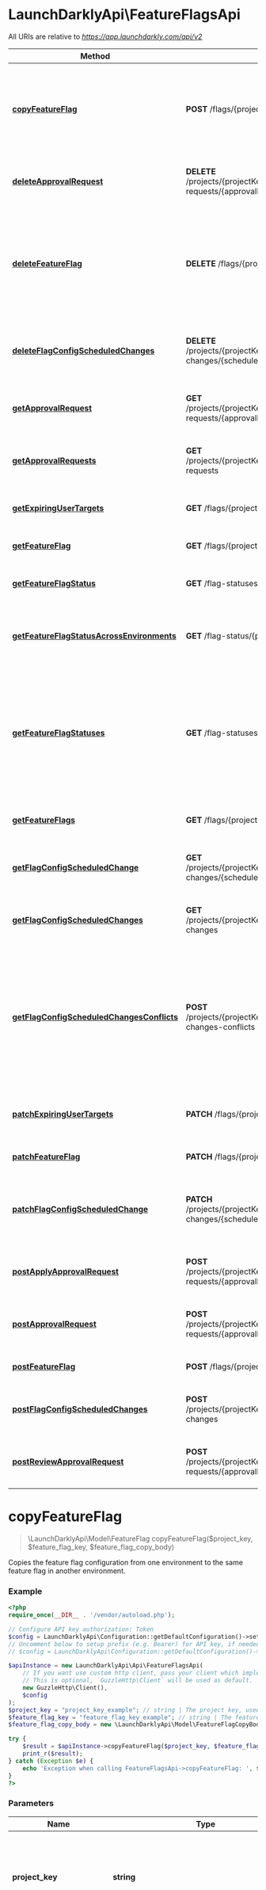 # LaunchDarklyApi\FeatureFlagsApi

All URIs are relative to *https://app.launchdarkly.com/api/v2*

Method | HTTP request | Description
------------- | ------------- | -------------
[**copyFeatureFlag**](FeatureFlagsApi.md#copyFeatureFlag) | **POST** /flags/{projectKey}/{featureFlagKey}/copy | Copies the feature flag configuration from one environment to the same feature flag in another environment.
[**deleteApprovalRequest**](FeatureFlagsApi.md#deleteApprovalRequest) | **DELETE** /projects/{projectKey}/flags/{featureFlagKey}/environments/{environmentKey}/approval-requests/{approvalRequestId} | Delete an approval request for a feature flag config
[**deleteFeatureFlag**](FeatureFlagsApi.md#deleteFeatureFlag) | **DELETE** /flags/{projectKey}/{featureFlagKey} | Delete a feature flag in all environments. Be careful-- only delete feature flags that are no longer being used by your application.
[**deleteFlagConfigScheduledChanges**](FeatureFlagsApi.md#deleteFlagConfigScheduledChanges) | **DELETE** /projects/{projectKey}/flags/{featureFlagKey}/environments/{environmentKey}/scheduled-changes/{scheduledChangeId} | Delete a scheduled change on a feature flag in an environment.
[**getApprovalRequest**](FeatureFlagsApi.md#getApprovalRequest) | **GET** /projects/{projectKey}/flags/{featureFlagKey}/environments/{environmentKey}/approval-requests/{approvalRequestId} | Get a single approval request for a feature flag config
[**getApprovalRequests**](FeatureFlagsApi.md#getApprovalRequests) | **GET** /projects/{projectKey}/flags/{featureFlagKey}/environments/{environmentKey}/approval-requests | Get all approval requests for a feature flag config
[**getExpiringUserTargets**](FeatureFlagsApi.md#getExpiringUserTargets) | **GET** /flags/{projectKey}/{featureFlagKey}/expiring-user-targets/{environmentKey} | Get expiring user targets for feature flag
[**getFeatureFlag**](FeatureFlagsApi.md#getFeatureFlag) | **GET** /flags/{projectKey}/{featureFlagKey} | Get a single feature flag by key.
[**getFeatureFlagStatus**](FeatureFlagsApi.md#getFeatureFlagStatus) | **GET** /flag-statuses/{projectKey}/{environmentKey}/{featureFlagKey} | Get the status for a particular feature flag.
[**getFeatureFlagStatusAcrossEnvironments**](FeatureFlagsApi.md#getFeatureFlagStatusAcrossEnvironments) | **GET** /flag-status/{projectKey}/{featureFlagKey} | Get the status for a particular feature flag across environments
[**getFeatureFlagStatuses**](FeatureFlagsApi.md#getFeatureFlagStatuses) | **GET** /flag-statuses/{projectKey}/{environmentKey} | Get a list of statuses for all feature flags. The status includes the last time the feature flag was requested, as well as the state of the flag.
[**getFeatureFlags**](FeatureFlagsApi.md#getFeatureFlags) | **GET** /flags/{projectKey} | Get a list of all features in the given project.
[**getFlagConfigScheduledChange**](FeatureFlagsApi.md#getFlagConfigScheduledChange) | **GET** /projects/{projectKey}/flags/{featureFlagKey}/environments/{environmentKey}/scheduled-changes/{scheduledChangeId} | Get a scheduled change on a feature flag by id.
[**getFlagConfigScheduledChanges**](FeatureFlagsApi.md#getFlagConfigScheduledChanges) | **GET** /projects/{projectKey}/flags/{featureFlagKey}/environments/{environmentKey}/scheduled-changes | Get all scheduled workflows for a feature flag by key.
[**getFlagConfigScheduledChangesConflicts**](FeatureFlagsApi.md#getFlagConfigScheduledChangesConflicts) | **POST** /projects/{projectKey}/flags/{featureFlagKey}/environments/{environmentKey}/scheduled-changes-conflicts | Lists conflicts between the given instructions and any existing scheduled changes for the feature flag. The actual HTTP verb should be REPORT, not POST.
[**patchExpiringUserTargets**](FeatureFlagsApi.md#patchExpiringUserTargets) | **PATCH** /flags/{projectKey}/{featureFlagKey}/expiring-user-targets/{environmentKey} | Update, add, or delete expiring user targets on feature flag
[**patchFeatureFlag**](FeatureFlagsApi.md#patchFeatureFlag) | **PATCH** /flags/{projectKey}/{featureFlagKey} | Perform a partial update to a feature.
[**patchFlagConfigScheduledChange**](FeatureFlagsApi.md#patchFlagConfigScheduledChange) | **PATCH** /projects/{projectKey}/flags/{featureFlagKey}/environments/{environmentKey}/scheduled-changes/{scheduledChangeId} | Updates an existing scheduled-change on a feature flag in an environment.
[**postApplyApprovalRequest**](FeatureFlagsApi.md#postApplyApprovalRequest) | **POST** /projects/{projectKey}/flags/{featureFlagKey}/environments/{environmentKey}/approval-requests/{approvalRequestId}/apply | Apply approval request for a feature flag config
[**postApprovalRequest**](FeatureFlagsApi.md#postApprovalRequest) | **POST** /projects/{projectKey}/flags/{featureFlagKey}/environments/{environmentKey}/approval-requests/{approvalRequestId} | Create an approval request for a feature flag config
[**postFeatureFlag**](FeatureFlagsApi.md#postFeatureFlag) | **POST** /flags/{projectKey} | Creates a new feature flag.
[**postFlagConfigScheduledChanges**](FeatureFlagsApi.md#postFlagConfigScheduledChanges) | **POST** /projects/{projectKey}/flags/{featureFlagKey}/environments/{environmentKey}/scheduled-changes | Creates a new scheduled change for a feature flag.
[**postReviewApprovalRequest**](FeatureFlagsApi.md#postReviewApprovalRequest) | **POST** /projects/{projectKey}/flags/{featureFlagKey}/environments/{environmentKey}/approval-requests/{approvalRequestId}/review | Review approval request for a feature flag config


# **copyFeatureFlag**
> \LaunchDarklyApi\Model\FeatureFlag copyFeatureFlag($project_key, $feature_flag_key, $feature_flag_copy_body)

Copies the feature flag configuration from one environment to the same feature flag in another environment.

### Example
```php
<?php
require_once(__DIR__ . '/vendor/autoload.php');

// Configure API key authorization: Token
$config = LaunchDarklyApi\Configuration::getDefaultConfiguration()->setApiKey('Authorization', 'YOUR_API_KEY');
// Uncomment below to setup prefix (e.g. Bearer) for API key, if needed
// $config = LaunchDarklyApi\Configuration::getDefaultConfiguration()->setApiKeyPrefix('Authorization', 'Bearer');

$apiInstance = new LaunchDarklyApi\Api\FeatureFlagsApi(
    // If you want use custom http client, pass your client which implements `GuzzleHttp\ClientInterface`.
    // This is optional, `GuzzleHttp\Client` will be used as default.
    new GuzzleHttp\Client(),
    $config
);
$project_key = "project_key_example"; // string | The project key, used to tie the flags together under one project so they can be managed together.
$feature_flag_key = "feature_flag_key_example"; // string | The feature flag's key. The key identifies the flag in your code.
$feature_flag_copy_body = new \LaunchDarklyApi\Model\FeatureFlagCopyBody(); // \LaunchDarklyApi\Model\FeatureFlagCopyBody | Copy feature flag configurations between environments.

try {
    $result = $apiInstance->copyFeatureFlag($project_key, $feature_flag_key, $feature_flag_copy_body);
    print_r($result);
} catch (Exception $e) {
    echo 'Exception when calling FeatureFlagsApi->copyFeatureFlag: ', $e->getMessage(), PHP_EOL;
}
?>
```

### Parameters

Name | Type | Description  | Notes
------------- | ------------- | ------------- | -------------
 **project_key** | **string**| The project key, used to tie the flags together under one project so they can be managed together. |
 **feature_flag_key** | **string**| The feature flag&#39;s key. The key identifies the flag in your code. |
 **feature_flag_copy_body** | [**\LaunchDarklyApi\Model\FeatureFlagCopyBody**](../Model/FeatureFlagCopyBody.md)| Copy feature flag configurations between environments. |

### Return type

[**\LaunchDarklyApi\Model\FeatureFlag**](../Model/FeatureFlag.md)

### Authorization

[Token](../../README.md#Token)

### HTTP request headers

 - **Content-Type**: application/json
 - **Accept**: application/json

[[Back to top]](#) [[Back to API list]](../../README.md#documentation-for-api-endpoints) [[Back to Model list]](../../README.md#documentation-for-models) [[Back to README]](../../README.md)

# **deleteApprovalRequest**
> deleteApprovalRequest($project_key, $environment_key, $feature_flag_key, $approval_request_id, $approval_request_config_body)

Delete an approval request for a feature flag config

### Example
```php
<?php
require_once(__DIR__ . '/vendor/autoload.php');

// Configure API key authorization: Token
$config = LaunchDarklyApi\Configuration::getDefaultConfiguration()->setApiKey('Authorization', 'YOUR_API_KEY');
// Uncomment below to setup prefix (e.g. Bearer) for API key, if needed
// $config = LaunchDarklyApi\Configuration::getDefaultConfiguration()->setApiKeyPrefix('Authorization', 'Bearer');

$apiInstance = new LaunchDarklyApi\Api\FeatureFlagsApi(
    // If you want use custom http client, pass your client which implements `GuzzleHttp\ClientInterface`.
    // This is optional, `GuzzleHttp\Client` will be used as default.
    new GuzzleHttp\Client(),
    $config
);
$project_key = "project_key_example"; // string | The project key, used to tie the flags together under one project so they can be managed together.
$environment_key = "environment_key_example"; // string | The environment key, used to tie together flag configuration and users under one environment so they can be managed together.
$feature_flag_key = "feature_flag_key_example"; // string | The feature flag's key. The key identifies the flag in your code.
$approval_request_id = "approval_request_id_example"; // string | The approval request ID
$approval_request_config_body = new \LaunchDarklyApi\Model\ApprovalRequestConfigBody(); // \LaunchDarklyApi\Model\ApprovalRequestConfigBody | Create a new approval request

try {
    $apiInstance->deleteApprovalRequest($project_key, $environment_key, $feature_flag_key, $approval_request_id, $approval_request_config_body);
} catch (Exception $e) {
    echo 'Exception when calling FeatureFlagsApi->deleteApprovalRequest: ', $e->getMessage(), PHP_EOL;
}
?>
```

### Parameters

Name | Type | Description  | Notes
------------- | ------------- | ------------- | -------------
 **project_key** | **string**| The project key, used to tie the flags together under one project so they can be managed together. |
 **environment_key** | **string**| The environment key, used to tie together flag configuration and users under one environment so they can be managed together. |
 **feature_flag_key** | **string**| The feature flag&#39;s key. The key identifies the flag in your code. |
 **approval_request_id** | **string**| The approval request ID |
 **approval_request_config_body** | [**\LaunchDarklyApi\Model\ApprovalRequestConfigBody**](../Model/ApprovalRequestConfigBody.md)| Create a new approval request | [optional]

### Return type

void (empty response body)

### Authorization

[Token](../../README.md#Token)

### HTTP request headers

 - **Content-Type**: application/json
 - **Accept**: application/json

[[Back to top]](#) [[Back to API list]](../../README.md#documentation-for-api-endpoints) [[Back to Model list]](../../README.md#documentation-for-models) [[Back to README]](../../README.md)

# **deleteFeatureFlag**
> deleteFeatureFlag($project_key, $feature_flag_key)

Delete a feature flag in all environments. Be careful-- only delete feature flags that are no longer being used by your application.

### Example
```php
<?php
require_once(__DIR__ . '/vendor/autoload.php');

// Configure API key authorization: Token
$config = LaunchDarklyApi\Configuration::getDefaultConfiguration()->setApiKey('Authorization', 'YOUR_API_KEY');
// Uncomment below to setup prefix (e.g. Bearer) for API key, if needed
// $config = LaunchDarklyApi\Configuration::getDefaultConfiguration()->setApiKeyPrefix('Authorization', 'Bearer');

$apiInstance = new LaunchDarklyApi\Api\FeatureFlagsApi(
    // If you want use custom http client, pass your client which implements `GuzzleHttp\ClientInterface`.
    // This is optional, `GuzzleHttp\Client` will be used as default.
    new GuzzleHttp\Client(),
    $config
);
$project_key = "project_key_example"; // string | The project key, used to tie the flags together under one project so they can be managed together.
$feature_flag_key = "feature_flag_key_example"; // string | The feature flag's key. The key identifies the flag in your code.

try {
    $apiInstance->deleteFeatureFlag($project_key, $feature_flag_key);
} catch (Exception $e) {
    echo 'Exception when calling FeatureFlagsApi->deleteFeatureFlag: ', $e->getMessage(), PHP_EOL;
}
?>
```

### Parameters

Name | Type | Description  | Notes
------------- | ------------- | ------------- | -------------
 **project_key** | **string**| The project key, used to tie the flags together under one project so they can be managed together. |
 **feature_flag_key** | **string**| The feature flag&#39;s key. The key identifies the flag in your code. |

### Return type

void (empty response body)

### Authorization

[Token](../../README.md#Token)

### HTTP request headers

 - **Content-Type**: application/json
 - **Accept**: application/json

[[Back to top]](#) [[Back to API list]](../../README.md#documentation-for-api-endpoints) [[Back to Model list]](../../README.md#documentation-for-models) [[Back to README]](../../README.md)

# **deleteFlagConfigScheduledChanges**
> deleteFlagConfigScheduledChanges($project_key, $feature_flag_key, $environment_key, $scheduled_change_id)

Delete a scheduled change on a feature flag in an environment.

### Example
```php
<?php
require_once(__DIR__ . '/vendor/autoload.php');

// Configure API key authorization: Token
$config = LaunchDarklyApi\Configuration::getDefaultConfiguration()->setApiKey('Authorization', 'YOUR_API_KEY');
// Uncomment below to setup prefix (e.g. Bearer) for API key, if needed
// $config = LaunchDarklyApi\Configuration::getDefaultConfiguration()->setApiKeyPrefix('Authorization', 'Bearer');

$apiInstance = new LaunchDarklyApi\Api\FeatureFlagsApi(
    // If you want use custom http client, pass your client which implements `GuzzleHttp\ClientInterface`.
    // This is optional, `GuzzleHttp\Client` will be used as default.
    new GuzzleHttp\Client(),
    $config
);
$project_key = "project_key_example"; // string | The project key, used to tie the flags together under one project so they can be managed together.
$feature_flag_key = "feature_flag_key_example"; // string | The feature flag's key. The key identifies the flag in your code.
$environment_key = "environment_key_example"; // string | The environment key, used to tie together flag configuration and users under one environment so they can be managed together.
$scheduled_change_id = "scheduled_change_id_example"; // string | The id of the scheduled change

try {
    $apiInstance->deleteFlagConfigScheduledChanges($project_key, $feature_flag_key, $environment_key, $scheduled_change_id);
} catch (Exception $e) {
    echo 'Exception when calling FeatureFlagsApi->deleteFlagConfigScheduledChanges: ', $e->getMessage(), PHP_EOL;
}
?>
```

### Parameters

Name | Type | Description  | Notes
------------- | ------------- | ------------- | -------------
 **project_key** | **string**| The project key, used to tie the flags together under one project so they can be managed together. |
 **feature_flag_key** | **string**| The feature flag&#39;s key. The key identifies the flag in your code. |
 **environment_key** | **string**| The environment key, used to tie together flag configuration and users under one environment so they can be managed together. |
 **scheduled_change_id** | **string**| The id of the scheduled change |

### Return type

void (empty response body)

### Authorization

[Token](../../README.md#Token)

### HTTP request headers

 - **Content-Type**: application/json
 - **Accept**: application/json

[[Back to top]](#) [[Back to API list]](../../README.md#documentation-for-api-endpoints) [[Back to Model list]](../../README.md#documentation-for-models) [[Back to README]](../../README.md)

# **getApprovalRequest**
> \LaunchDarklyApi\Model\ApprovalRequests getApprovalRequest($project_key, $feature_flag_key, $environment_key, $approval_request_id)

Get a single approval request for a feature flag config

### Example
```php
<?php
require_once(__DIR__ . '/vendor/autoload.php');

// Configure API key authorization: Token
$config = LaunchDarklyApi\Configuration::getDefaultConfiguration()->setApiKey('Authorization', 'YOUR_API_KEY');
// Uncomment below to setup prefix (e.g. Bearer) for API key, if needed
// $config = LaunchDarklyApi\Configuration::getDefaultConfiguration()->setApiKeyPrefix('Authorization', 'Bearer');

$apiInstance = new LaunchDarklyApi\Api\FeatureFlagsApi(
    // If you want use custom http client, pass your client which implements `GuzzleHttp\ClientInterface`.
    // This is optional, `GuzzleHttp\Client` will be used as default.
    new GuzzleHttp\Client(),
    $config
);
$project_key = "project_key_example"; // string | The project key, used to tie the flags together under one project so they can be managed together.
$feature_flag_key = "feature_flag_key_example"; // string | The feature flag's key. The key identifies the flag in your code.
$environment_key = "environment_key_example"; // string | The environment key, used to tie together flag configuration and users under one environment so they can be managed together.
$approval_request_id = "approval_request_id_example"; // string | The approval request ID

try {
    $result = $apiInstance->getApprovalRequest($project_key, $feature_flag_key, $environment_key, $approval_request_id);
    print_r($result);
} catch (Exception $e) {
    echo 'Exception when calling FeatureFlagsApi->getApprovalRequest: ', $e->getMessage(), PHP_EOL;
}
?>
```

### Parameters

Name | Type | Description  | Notes
------------- | ------------- | ------------- | -------------
 **project_key** | **string**| The project key, used to tie the flags together under one project so they can be managed together. |
 **feature_flag_key** | **string**| The feature flag&#39;s key. The key identifies the flag in your code. |
 **environment_key** | **string**| The environment key, used to tie together flag configuration and users under one environment so they can be managed together. |
 **approval_request_id** | **string**| The approval request ID |

### Return type

[**\LaunchDarklyApi\Model\ApprovalRequests**](../Model/ApprovalRequests.md)

### Authorization

[Token](../../README.md#Token)

### HTTP request headers

 - **Content-Type**: application/json
 - **Accept**: application/json

[[Back to top]](#) [[Back to API list]](../../README.md#documentation-for-api-endpoints) [[Back to Model list]](../../README.md#documentation-for-models) [[Back to README]](../../README.md)

# **getApprovalRequests**
> \LaunchDarklyApi\Model\ApprovalRequests getApprovalRequests($project_key, $feature_flag_key, $environment_key)

Get all approval requests for a feature flag config

### Example
```php
<?php
require_once(__DIR__ . '/vendor/autoload.php');

// Configure API key authorization: Token
$config = LaunchDarklyApi\Configuration::getDefaultConfiguration()->setApiKey('Authorization', 'YOUR_API_KEY');
// Uncomment below to setup prefix (e.g. Bearer) for API key, if needed
// $config = LaunchDarklyApi\Configuration::getDefaultConfiguration()->setApiKeyPrefix('Authorization', 'Bearer');

$apiInstance = new LaunchDarklyApi\Api\FeatureFlagsApi(
    // If you want use custom http client, pass your client which implements `GuzzleHttp\ClientInterface`.
    // This is optional, `GuzzleHttp\Client` will be used as default.
    new GuzzleHttp\Client(),
    $config
);
$project_key = "project_key_example"; // string | The project key, used to tie the flags together under one project so they can be managed together.
$feature_flag_key = "feature_flag_key_example"; // string | The feature flag's key. The key identifies the flag in your code.
$environment_key = "environment_key_example"; // string | The environment key, used to tie together flag configuration and users under one environment so they can be managed together.

try {
    $result = $apiInstance->getApprovalRequests($project_key, $feature_flag_key, $environment_key);
    print_r($result);
} catch (Exception $e) {
    echo 'Exception when calling FeatureFlagsApi->getApprovalRequests: ', $e->getMessage(), PHP_EOL;
}
?>
```

### Parameters

Name | Type | Description  | Notes
------------- | ------------- | ------------- | -------------
 **project_key** | **string**| The project key, used to tie the flags together under one project so they can be managed together. |
 **feature_flag_key** | **string**| The feature flag&#39;s key. The key identifies the flag in your code. |
 **environment_key** | **string**| The environment key, used to tie together flag configuration and users under one environment so they can be managed together. |

### Return type

[**\LaunchDarklyApi\Model\ApprovalRequests**](../Model/ApprovalRequests.md)

### Authorization

[Token](../../README.md#Token)

### HTTP request headers

 - **Content-Type**: application/json
 - **Accept**: application/json

[[Back to top]](#) [[Back to API list]](../../README.md#documentation-for-api-endpoints) [[Back to Model list]](../../README.md#documentation-for-models) [[Back to README]](../../README.md)

# **getExpiringUserTargets**
> \LaunchDarklyApi\Model\UserTargetingExpirationForFlags getExpiringUserTargets($project_key, $environment_key, $feature_flag_key)

Get expiring user targets for feature flag

### Example
```php
<?php
require_once(__DIR__ . '/vendor/autoload.php');

// Configure API key authorization: Token
$config = LaunchDarklyApi\Configuration::getDefaultConfiguration()->setApiKey('Authorization', 'YOUR_API_KEY');
// Uncomment below to setup prefix (e.g. Bearer) for API key, if needed
// $config = LaunchDarklyApi\Configuration::getDefaultConfiguration()->setApiKeyPrefix('Authorization', 'Bearer');

$apiInstance = new LaunchDarklyApi\Api\FeatureFlagsApi(
    // If you want use custom http client, pass your client which implements `GuzzleHttp\ClientInterface`.
    // This is optional, `GuzzleHttp\Client` will be used as default.
    new GuzzleHttp\Client(),
    $config
);
$project_key = "project_key_example"; // string | The project key, used to tie the flags together under one project so they can be managed together.
$environment_key = "environment_key_example"; // string | The environment key, used to tie together flag configuration and users under one environment so they can be managed together.
$feature_flag_key = "feature_flag_key_example"; // string | The feature flag's key. The key identifies the flag in your code.

try {
    $result = $apiInstance->getExpiringUserTargets($project_key, $environment_key, $feature_flag_key);
    print_r($result);
} catch (Exception $e) {
    echo 'Exception when calling FeatureFlagsApi->getExpiringUserTargets: ', $e->getMessage(), PHP_EOL;
}
?>
```

### Parameters

Name | Type | Description  | Notes
------------- | ------------- | ------------- | -------------
 **project_key** | **string**| The project key, used to tie the flags together under one project so they can be managed together. |
 **environment_key** | **string**| The environment key, used to tie together flag configuration and users under one environment so they can be managed together. |
 **feature_flag_key** | **string**| The feature flag&#39;s key. The key identifies the flag in your code. |

### Return type

[**\LaunchDarklyApi\Model\UserTargetingExpirationForFlags**](../Model/UserTargetingExpirationForFlags.md)

### Authorization

[Token](../../README.md#Token)

### HTTP request headers

 - **Content-Type**: application/json
 - **Accept**: application/json

[[Back to top]](#) [[Back to API list]](../../README.md#documentation-for-api-endpoints) [[Back to Model list]](../../README.md#documentation-for-models) [[Back to README]](../../README.md)

# **getFeatureFlag**
> \LaunchDarklyApi\Model\FeatureFlag getFeatureFlag($project_key, $feature_flag_key, $env)

Get a single feature flag by key.

### Example
```php
<?php
require_once(__DIR__ . '/vendor/autoload.php');

// Configure API key authorization: Token
$config = LaunchDarklyApi\Configuration::getDefaultConfiguration()->setApiKey('Authorization', 'YOUR_API_KEY');
// Uncomment below to setup prefix (e.g. Bearer) for API key, if needed
// $config = LaunchDarklyApi\Configuration::getDefaultConfiguration()->setApiKeyPrefix('Authorization', 'Bearer');

$apiInstance = new LaunchDarklyApi\Api\FeatureFlagsApi(
    // If you want use custom http client, pass your client which implements `GuzzleHttp\ClientInterface`.
    // This is optional, `GuzzleHttp\Client` will be used as default.
    new GuzzleHttp\Client(),
    $config
);
$project_key = "project_key_example"; // string | The project key, used to tie the flags together under one project so they can be managed together.
$feature_flag_key = "feature_flag_key_example"; // string | The feature flag's key. The key identifies the flag in your code.
$env = array("env_example"); // string[] | By default, each feature will include configurations for each environment. You can filter environments with the env query parameter. For example, setting env=[\"production\"] will restrict the returned configurations to just your production environment.

try {
    $result = $apiInstance->getFeatureFlag($project_key, $feature_flag_key, $env);
    print_r($result);
} catch (Exception $e) {
    echo 'Exception when calling FeatureFlagsApi->getFeatureFlag: ', $e->getMessage(), PHP_EOL;
}
?>
```

### Parameters

Name | Type | Description  | Notes
------------- | ------------- | ------------- | -------------
 **project_key** | **string**| The project key, used to tie the flags together under one project so they can be managed together. |
 **feature_flag_key** | **string**| The feature flag&#39;s key. The key identifies the flag in your code. |
 **env** | [**string[]**](../Model/string.md)| By default, each feature will include configurations for each environment. You can filter environments with the env query parameter. For example, setting env&#x3D;[\&quot;production\&quot;] will restrict the returned configurations to just your production environment. | [optional]

### Return type

[**\LaunchDarklyApi\Model\FeatureFlag**](../Model/FeatureFlag.md)

### Authorization

[Token](../../README.md#Token)

### HTTP request headers

 - **Content-Type**: application/json
 - **Accept**: application/json

[[Back to top]](#) [[Back to API list]](../../README.md#documentation-for-api-endpoints) [[Back to Model list]](../../README.md#documentation-for-models) [[Back to README]](../../README.md)

# **getFeatureFlagStatus**
> \LaunchDarklyApi\Model\FeatureFlagStatus getFeatureFlagStatus($project_key, $environment_key, $feature_flag_key)

Get the status for a particular feature flag.

### Example
```php
<?php
require_once(__DIR__ . '/vendor/autoload.php');

// Configure API key authorization: Token
$config = LaunchDarklyApi\Configuration::getDefaultConfiguration()->setApiKey('Authorization', 'YOUR_API_KEY');
// Uncomment below to setup prefix (e.g. Bearer) for API key, if needed
// $config = LaunchDarklyApi\Configuration::getDefaultConfiguration()->setApiKeyPrefix('Authorization', 'Bearer');

$apiInstance = new LaunchDarklyApi\Api\FeatureFlagsApi(
    // If you want use custom http client, pass your client which implements `GuzzleHttp\ClientInterface`.
    // This is optional, `GuzzleHttp\Client` will be used as default.
    new GuzzleHttp\Client(),
    $config
);
$project_key = "project_key_example"; // string | The project key, used to tie the flags together under one project so they can be managed together.
$environment_key = "environment_key_example"; // string | The environment key, used to tie together flag configuration and users under one environment so they can be managed together.
$feature_flag_key = "feature_flag_key_example"; // string | The feature flag's key. The key identifies the flag in your code.

try {
    $result = $apiInstance->getFeatureFlagStatus($project_key, $environment_key, $feature_flag_key);
    print_r($result);
} catch (Exception $e) {
    echo 'Exception when calling FeatureFlagsApi->getFeatureFlagStatus: ', $e->getMessage(), PHP_EOL;
}
?>
```

### Parameters

Name | Type | Description  | Notes
------------- | ------------- | ------------- | -------------
 **project_key** | **string**| The project key, used to tie the flags together under one project so they can be managed together. |
 **environment_key** | **string**| The environment key, used to tie together flag configuration and users under one environment so they can be managed together. |
 **feature_flag_key** | **string**| The feature flag&#39;s key. The key identifies the flag in your code. |

### Return type

[**\LaunchDarklyApi\Model\FeatureFlagStatus**](../Model/FeatureFlagStatus.md)

### Authorization

[Token](../../README.md#Token)

### HTTP request headers

 - **Content-Type**: application/json
 - **Accept**: application/json

[[Back to top]](#) [[Back to API list]](../../README.md#documentation-for-api-endpoints) [[Back to Model list]](../../README.md#documentation-for-models) [[Back to README]](../../README.md)

# **getFeatureFlagStatusAcrossEnvironments**
> \LaunchDarklyApi\Model\FeatureFlagStatusAcrossEnvironments getFeatureFlagStatusAcrossEnvironments($project_key, $feature_flag_key)

Get the status for a particular feature flag across environments

### Example
```php
<?php
require_once(__DIR__ . '/vendor/autoload.php');

// Configure API key authorization: Token
$config = LaunchDarklyApi\Configuration::getDefaultConfiguration()->setApiKey('Authorization', 'YOUR_API_KEY');
// Uncomment below to setup prefix (e.g. Bearer) for API key, if needed
// $config = LaunchDarklyApi\Configuration::getDefaultConfiguration()->setApiKeyPrefix('Authorization', 'Bearer');

$apiInstance = new LaunchDarklyApi\Api\FeatureFlagsApi(
    // If you want use custom http client, pass your client which implements `GuzzleHttp\ClientInterface`.
    // This is optional, `GuzzleHttp\Client` will be used as default.
    new GuzzleHttp\Client(),
    $config
);
$project_key = "project_key_example"; // string | The project key, used to tie the flags together under one project so they can be managed together.
$feature_flag_key = "feature_flag_key_example"; // string | The feature flag's key. The key identifies the flag in your code.

try {
    $result = $apiInstance->getFeatureFlagStatusAcrossEnvironments($project_key, $feature_flag_key);
    print_r($result);
} catch (Exception $e) {
    echo 'Exception when calling FeatureFlagsApi->getFeatureFlagStatusAcrossEnvironments: ', $e->getMessage(), PHP_EOL;
}
?>
```

### Parameters

Name | Type | Description  | Notes
------------- | ------------- | ------------- | -------------
 **project_key** | **string**| The project key, used to tie the flags together under one project so they can be managed together. |
 **feature_flag_key** | **string**| The feature flag&#39;s key. The key identifies the flag in your code. |

### Return type

[**\LaunchDarklyApi\Model\FeatureFlagStatusAcrossEnvironments**](../Model/FeatureFlagStatusAcrossEnvironments.md)

### Authorization

[Token](../../README.md#Token)

### HTTP request headers

 - **Content-Type**: application/json
 - **Accept**: application/json

[[Back to top]](#) [[Back to API list]](../../README.md#documentation-for-api-endpoints) [[Back to Model list]](../../README.md#documentation-for-models) [[Back to README]](../../README.md)

# **getFeatureFlagStatuses**
> \LaunchDarklyApi\Model\FeatureFlagStatuses getFeatureFlagStatuses($project_key, $environment_key)

Get a list of statuses for all feature flags. The status includes the last time the feature flag was requested, as well as the state of the flag.

### Example
```php
<?php
require_once(__DIR__ . '/vendor/autoload.php');

// Configure API key authorization: Token
$config = LaunchDarklyApi\Configuration::getDefaultConfiguration()->setApiKey('Authorization', 'YOUR_API_KEY');
// Uncomment below to setup prefix (e.g. Bearer) for API key, if needed
// $config = LaunchDarklyApi\Configuration::getDefaultConfiguration()->setApiKeyPrefix('Authorization', 'Bearer');

$apiInstance = new LaunchDarklyApi\Api\FeatureFlagsApi(
    // If you want use custom http client, pass your client which implements `GuzzleHttp\ClientInterface`.
    // This is optional, `GuzzleHttp\Client` will be used as default.
    new GuzzleHttp\Client(),
    $config
);
$project_key = "project_key_example"; // string | The project key, used to tie the flags together under one project so they can be managed together.
$environment_key = "environment_key_example"; // string | The environment key, used to tie together flag configuration and users under one environment so they can be managed together.

try {
    $result = $apiInstance->getFeatureFlagStatuses($project_key, $environment_key);
    print_r($result);
} catch (Exception $e) {
    echo 'Exception when calling FeatureFlagsApi->getFeatureFlagStatuses: ', $e->getMessage(), PHP_EOL;
}
?>
```

### Parameters

Name | Type | Description  | Notes
------------- | ------------- | ------------- | -------------
 **project_key** | **string**| The project key, used to tie the flags together under one project so they can be managed together. |
 **environment_key** | **string**| The environment key, used to tie together flag configuration and users under one environment so they can be managed together. |

### Return type

[**\LaunchDarklyApi\Model\FeatureFlagStatuses**](../Model/FeatureFlagStatuses.md)

### Authorization

[Token](../../README.md#Token)

### HTTP request headers

 - **Content-Type**: application/json
 - **Accept**: application/json

[[Back to top]](#) [[Back to API list]](../../README.md#documentation-for-api-endpoints) [[Back to Model list]](../../README.md#documentation-for-models) [[Back to README]](../../README.md)

# **getFeatureFlags**
> \LaunchDarklyApi\Model\FeatureFlags getFeatureFlags($project_key, $env, $summary, $archived, $limit, $offset, $filter, $sort, $tag)

Get a list of all features in the given project.

### Example
```php
<?php
require_once(__DIR__ . '/vendor/autoload.php');

// Configure API key authorization: Token
$config = LaunchDarklyApi\Configuration::getDefaultConfiguration()->setApiKey('Authorization', 'YOUR_API_KEY');
// Uncomment below to setup prefix (e.g. Bearer) for API key, if needed
// $config = LaunchDarklyApi\Configuration::getDefaultConfiguration()->setApiKeyPrefix('Authorization', 'Bearer');

$apiInstance = new LaunchDarklyApi\Api\FeatureFlagsApi(
    // If you want use custom http client, pass your client which implements `GuzzleHttp\ClientInterface`.
    // This is optional, `GuzzleHttp\Client` will be used as default.
    new GuzzleHttp\Client(),
    $config
);
$project_key = "project_key_example"; // string | The project key, used to tie the flags together under one project so they can be managed together.
$env = array("env_example"); // string[] | By default, each feature will include configurations for each environment. You can filter environments with the env query parameter. For example, setting env=[\"production\"] will restrict the returned configurations to just your production environment.
$summary = true; // bool | By default in api version >= 1, flags will _not_ include their list of prerequisites, targets or rules.  Set summary=0 to include these fields for each flag returned.
$archived = true; // bool | When set to 1, only archived flags will be included in the list of flags returned.  By default, archived flags are not included in the list of flags.
$limit = 8.14; // float | The number of objects to return. Defaults to -1, which returns everything.
$offset = 8.14; // float | Where to start in the list. This is for use with pagination. For example, an offset of 10 would skip the first 10 items and then return the next limit items.
$filter = "filter_example"; // string | A comma-separated list of filters. Each filter is of the form field:value.
$sort = "sort_example"; // string | A comma-separated list of fields to sort by. A field prefixed by a - will be sorted in descending order.
$tag = "tag_example"; // string | Filter by tag. A tag can be used to group flags across projects.

try {
    $result = $apiInstance->getFeatureFlags($project_key, $env, $summary, $archived, $limit, $offset, $filter, $sort, $tag);
    print_r($result);
} catch (Exception $e) {
    echo 'Exception when calling FeatureFlagsApi->getFeatureFlags: ', $e->getMessage(), PHP_EOL;
}
?>
```

### Parameters

Name | Type | Description  | Notes
------------- | ------------- | ------------- | -------------
 **project_key** | **string**| The project key, used to tie the flags together under one project so they can be managed together. |
 **env** | [**string[]**](../Model/string.md)| By default, each feature will include configurations for each environment. You can filter environments with the env query parameter. For example, setting env&#x3D;[\&quot;production\&quot;] will restrict the returned configurations to just your production environment. | [optional]
 **summary** | **bool**| By default in api version &gt;&#x3D; 1, flags will _not_ include their list of prerequisites, targets or rules.  Set summary&#x3D;0 to include these fields for each flag returned. | [optional]
 **archived** | **bool**| When set to 1, only archived flags will be included in the list of flags returned.  By default, archived flags are not included in the list of flags. | [optional]
 **limit** | **float**| The number of objects to return. Defaults to -1, which returns everything. | [optional]
 **offset** | **float**| Where to start in the list. This is for use with pagination. For example, an offset of 10 would skip the first 10 items and then return the next limit items. | [optional]
 **filter** | **string**| A comma-separated list of filters. Each filter is of the form field:value. | [optional]
 **sort** | **string**| A comma-separated list of fields to sort by. A field prefixed by a - will be sorted in descending order. | [optional]
 **tag** | **string**| Filter by tag. A tag can be used to group flags across projects. | [optional]

### Return type

[**\LaunchDarklyApi\Model\FeatureFlags**](../Model/FeatureFlags.md)

### Authorization

[Token](../../README.md#Token)

### HTTP request headers

 - **Content-Type**: application/json
 - **Accept**: application/json

[[Back to top]](#) [[Back to API list]](../../README.md#documentation-for-api-endpoints) [[Back to Model list]](../../README.md#documentation-for-models) [[Back to README]](../../README.md)

# **getFlagConfigScheduledChange**
> \LaunchDarklyApi\Model\FeatureFlagScheduledChange getFlagConfigScheduledChange($project_key, $feature_flag_key, $environment_key, $scheduled_change_id)

Get a scheduled change on a feature flag by id.

### Example
```php
<?php
require_once(__DIR__ . '/vendor/autoload.php');

// Configure API key authorization: Token
$config = LaunchDarklyApi\Configuration::getDefaultConfiguration()->setApiKey('Authorization', 'YOUR_API_KEY');
// Uncomment below to setup prefix (e.g. Bearer) for API key, if needed
// $config = LaunchDarklyApi\Configuration::getDefaultConfiguration()->setApiKeyPrefix('Authorization', 'Bearer');

$apiInstance = new LaunchDarklyApi\Api\FeatureFlagsApi(
    // If you want use custom http client, pass your client which implements `GuzzleHttp\ClientInterface`.
    // This is optional, `GuzzleHttp\Client` will be used as default.
    new GuzzleHttp\Client(),
    $config
);
$project_key = "project_key_example"; // string | The project key, used to tie the flags together under one project so they can be managed together.
$feature_flag_key = "feature_flag_key_example"; // string | The feature flag's key. The key identifies the flag in your code.
$environment_key = "environment_key_example"; // string | The environment key, used to tie together flag configuration and users under one environment so they can be managed together.
$scheduled_change_id = "scheduled_change_id_example"; // string | The id of the scheduled change

try {
    $result = $apiInstance->getFlagConfigScheduledChange($project_key, $feature_flag_key, $environment_key, $scheduled_change_id);
    print_r($result);
} catch (Exception $e) {
    echo 'Exception when calling FeatureFlagsApi->getFlagConfigScheduledChange: ', $e->getMessage(), PHP_EOL;
}
?>
```

### Parameters

Name | Type | Description  | Notes
------------- | ------------- | ------------- | -------------
 **project_key** | **string**| The project key, used to tie the flags together under one project so they can be managed together. |
 **feature_flag_key** | **string**| The feature flag&#39;s key. The key identifies the flag in your code. |
 **environment_key** | **string**| The environment key, used to tie together flag configuration and users under one environment so they can be managed together. |
 **scheduled_change_id** | **string**| The id of the scheduled change |

### Return type

[**\LaunchDarklyApi\Model\FeatureFlagScheduledChange**](../Model/FeatureFlagScheduledChange.md)

### Authorization

[Token](../../README.md#Token)

### HTTP request headers

 - **Content-Type**: application/json
 - **Accept**: application/json

[[Back to top]](#) [[Back to API list]](../../README.md#documentation-for-api-endpoints) [[Back to Model list]](../../README.md#documentation-for-models) [[Back to README]](../../README.md)

# **getFlagConfigScheduledChanges**
> \LaunchDarklyApi\Model\FeatureFlagScheduledChanges getFlagConfigScheduledChanges($project_key, $feature_flag_key, $environment_key)

Get all scheduled workflows for a feature flag by key.

### Example
```php
<?php
require_once(__DIR__ . '/vendor/autoload.php');

// Configure API key authorization: Token
$config = LaunchDarklyApi\Configuration::getDefaultConfiguration()->setApiKey('Authorization', 'YOUR_API_KEY');
// Uncomment below to setup prefix (e.g. Bearer) for API key, if needed
// $config = LaunchDarklyApi\Configuration::getDefaultConfiguration()->setApiKeyPrefix('Authorization', 'Bearer');

$apiInstance = new LaunchDarklyApi\Api\FeatureFlagsApi(
    // If you want use custom http client, pass your client which implements `GuzzleHttp\ClientInterface`.
    // This is optional, `GuzzleHttp\Client` will be used as default.
    new GuzzleHttp\Client(),
    $config
);
$project_key = "project_key_example"; // string | The project key, used to tie the flags together under one project so they can be managed together.
$feature_flag_key = "feature_flag_key_example"; // string | The feature flag's key. The key identifies the flag in your code.
$environment_key = "environment_key_example"; // string | The environment key, used to tie together flag configuration and users under one environment so they can be managed together.

try {
    $result = $apiInstance->getFlagConfigScheduledChanges($project_key, $feature_flag_key, $environment_key);
    print_r($result);
} catch (Exception $e) {
    echo 'Exception when calling FeatureFlagsApi->getFlagConfigScheduledChanges: ', $e->getMessage(), PHP_EOL;
}
?>
```

### Parameters

Name | Type | Description  | Notes
------------- | ------------- | ------------- | -------------
 **project_key** | **string**| The project key, used to tie the flags together under one project so they can be managed together. |
 **feature_flag_key** | **string**| The feature flag&#39;s key. The key identifies the flag in your code. |
 **environment_key** | **string**| The environment key, used to tie together flag configuration and users under one environment so they can be managed together. |

### Return type

[**\LaunchDarklyApi\Model\FeatureFlagScheduledChanges**](../Model/FeatureFlagScheduledChanges.md)

### Authorization

[Token](../../README.md#Token)

### HTTP request headers

 - **Content-Type**: application/json
 - **Accept**: application/json

[[Back to top]](#) [[Back to API list]](../../README.md#documentation-for-api-endpoints) [[Back to Model list]](../../README.md#documentation-for-models) [[Back to README]](../../README.md)

# **getFlagConfigScheduledChangesConflicts**
> \LaunchDarklyApi\Model\FeatureFlagScheduledChangesConflicts getFlagConfigScheduledChangesConflicts($project_key, $feature_flag_key, $environment_key, $flag_config_scheduled_changes_conflicts_body)

Lists conflicts between the given instructions and any existing scheduled changes for the feature flag. The actual HTTP verb should be REPORT, not POST.

### Example
```php
<?php
require_once(__DIR__ . '/vendor/autoload.php');

// Configure API key authorization: Token
$config = LaunchDarklyApi\Configuration::getDefaultConfiguration()->setApiKey('Authorization', 'YOUR_API_KEY');
// Uncomment below to setup prefix (e.g. Bearer) for API key, if needed
// $config = LaunchDarklyApi\Configuration::getDefaultConfiguration()->setApiKeyPrefix('Authorization', 'Bearer');

$apiInstance = new LaunchDarklyApi\Api\FeatureFlagsApi(
    // If you want use custom http client, pass your client which implements `GuzzleHttp\ClientInterface`.
    // This is optional, `GuzzleHttp\Client` will be used as default.
    new GuzzleHttp\Client(),
    $config
);
$project_key = "project_key_example"; // string | The project key, used to tie the flags together under one project so they can be managed together.
$feature_flag_key = "feature_flag_key_example"; // string | The feature flag's key. The key identifies the flag in your code.
$environment_key = "environment_key_example"; // string | The environment key, used to tie together flag configuration and users under one environment so they can be managed together.
$flag_config_scheduled_changes_conflicts_body = new \LaunchDarklyApi\Model\FlagConfigScheduledChangesConflictsBody(); // \LaunchDarklyApi\Model\FlagConfigScheduledChangesConflictsBody | Used to determine if a semantic patch will result in conflicts with scheduled changes on a feature flag.

try {
    $result = $apiInstance->getFlagConfigScheduledChangesConflicts($project_key, $feature_flag_key, $environment_key, $flag_config_scheduled_changes_conflicts_body);
    print_r($result);
} catch (Exception $e) {
    echo 'Exception when calling FeatureFlagsApi->getFlagConfigScheduledChangesConflicts: ', $e->getMessage(), PHP_EOL;
}
?>
```

### Parameters

Name | Type | Description  | Notes
------------- | ------------- | ------------- | -------------
 **project_key** | **string**| The project key, used to tie the flags together under one project so they can be managed together. |
 **feature_flag_key** | **string**| The feature flag&#39;s key. The key identifies the flag in your code. |
 **environment_key** | **string**| The environment key, used to tie together flag configuration and users under one environment so they can be managed together. |
 **flag_config_scheduled_changes_conflicts_body** | [**\LaunchDarklyApi\Model\FlagConfigScheduledChangesConflictsBody**](../Model/FlagConfigScheduledChangesConflictsBody.md)| Used to determine if a semantic patch will result in conflicts with scheduled changes on a feature flag. |

### Return type

[**\LaunchDarklyApi\Model\FeatureFlagScheduledChangesConflicts**](../Model/FeatureFlagScheduledChangesConflicts.md)

### Authorization

[Token](../../README.md#Token)

### HTTP request headers

 - **Content-Type**: application/json
 - **Accept**: application/json

[[Back to top]](#) [[Back to API list]](../../README.md#documentation-for-api-endpoints) [[Back to Model list]](../../README.md#documentation-for-models) [[Back to README]](../../README.md)

# **patchExpiringUserTargets**
> \LaunchDarklyApi\Model\UserTargetingExpirationForFlags patchExpiringUserTargets($project_key, $environment_key, $feature_flag_key, $semantic_patch_with_comment)

Update, add, or delete expiring user targets on feature flag

### Example
```php
<?php
require_once(__DIR__ . '/vendor/autoload.php');

// Configure API key authorization: Token
$config = LaunchDarklyApi\Configuration::getDefaultConfiguration()->setApiKey('Authorization', 'YOUR_API_KEY');
// Uncomment below to setup prefix (e.g. Bearer) for API key, if needed
// $config = LaunchDarklyApi\Configuration::getDefaultConfiguration()->setApiKeyPrefix('Authorization', 'Bearer');

$apiInstance = new LaunchDarklyApi\Api\FeatureFlagsApi(
    // If you want use custom http client, pass your client which implements `GuzzleHttp\ClientInterface`.
    // This is optional, `GuzzleHttp\Client` will be used as default.
    new GuzzleHttp\Client(),
    $config
);
$project_key = "project_key_example"; // string | The project key, used to tie the flags together under one project so they can be managed together.
$environment_key = "environment_key_example"; // string | The environment key, used to tie together flag configuration and users under one environment so they can be managed together.
$feature_flag_key = "feature_flag_key_example"; // string | The feature flag's key. The key identifies the flag in your code.
$semantic_patch_with_comment = new \stdClass; // object | Requires a Semantic Patch representation of the desired changes to the resource. 'https://apidocs.launchdarkly.com/reference#updates-via-semantic-patches'. The addition of comments is also supported.

try {
    $result = $apiInstance->patchExpiringUserTargets($project_key, $environment_key, $feature_flag_key, $semantic_patch_with_comment);
    print_r($result);
} catch (Exception $e) {
    echo 'Exception when calling FeatureFlagsApi->patchExpiringUserTargets: ', $e->getMessage(), PHP_EOL;
}
?>
```

### Parameters

Name | Type | Description  | Notes
------------- | ------------- | ------------- | -------------
 **project_key** | **string**| The project key, used to tie the flags together under one project so they can be managed together. |
 **environment_key** | **string**| The environment key, used to tie together flag configuration and users under one environment so they can be managed together. |
 **feature_flag_key** | **string**| The feature flag&#39;s key. The key identifies the flag in your code. |
 **semantic_patch_with_comment** | **object**| Requires a Semantic Patch representation of the desired changes to the resource. &#39;https://apidocs.launchdarkly.com/reference#updates-via-semantic-patches&#39;. The addition of comments is also supported. |

### Return type

[**\LaunchDarklyApi\Model\UserTargetingExpirationForFlags**](../Model/UserTargetingExpirationForFlags.md)

### Authorization

[Token](../../README.md#Token)

### HTTP request headers

 - **Content-Type**: application/json
 - **Accept**: application/json

[[Back to top]](#) [[Back to API list]](../../README.md#documentation-for-api-endpoints) [[Back to Model list]](../../README.md#documentation-for-models) [[Back to README]](../../README.md)

# **patchFeatureFlag**
> \LaunchDarklyApi\Model\FeatureFlag patchFeatureFlag($project_key, $feature_flag_key, $patch_comment)

Perform a partial update to a feature.

### Example
```php
<?php
require_once(__DIR__ . '/vendor/autoload.php');

// Configure API key authorization: Token
$config = LaunchDarklyApi\Configuration::getDefaultConfiguration()->setApiKey('Authorization', 'YOUR_API_KEY');
// Uncomment below to setup prefix (e.g. Bearer) for API key, if needed
// $config = LaunchDarklyApi\Configuration::getDefaultConfiguration()->setApiKeyPrefix('Authorization', 'Bearer');

$apiInstance = new LaunchDarklyApi\Api\FeatureFlagsApi(
    // If you want use custom http client, pass your client which implements `GuzzleHttp\ClientInterface`.
    // This is optional, `GuzzleHttp\Client` will be used as default.
    new GuzzleHttp\Client(),
    $config
);
$project_key = "project_key_example"; // string | The project key, used to tie the flags together under one project so they can be managed together.
$feature_flag_key = "feature_flag_key_example"; // string | The feature flag's key. The key identifies the flag in your code.
$patch_comment = new \LaunchDarklyApi\Model\PatchComment(); // \LaunchDarklyApi\Model\PatchComment | Requires a JSON Patch representation of the desired changes to the project, and an optional comment. 'http://jsonpatch.com/' Feature flag patches also support JSON Merge Patch format. 'https://tools.ietf.org/html/rfc7386' The addition of comments is also supported.

try {
    $result = $apiInstance->patchFeatureFlag($project_key, $feature_flag_key, $patch_comment);
    print_r($result);
} catch (Exception $e) {
    echo 'Exception when calling FeatureFlagsApi->patchFeatureFlag: ', $e->getMessage(), PHP_EOL;
}
?>
```

### Parameters

Name | Type | Description  | Notes
------------- | ------------- | ------------- | -------------
 **project_key** | **string**| The project key, used to tie the flags together under one project so they can be managed together. |
 **feature_flag_key** | **string**| The feature flag&#39;s key. The key identifies the flag in your code. |
 **patch_comment** | [**\LaunchDarklyApi\Model\PatchComment**](../Model/PatchComment.md)| Requires a JSON Patch representation of the desired changes to the project, and an optional comment. &#39;http://jsonpatch.com/&#39; Feature flag patches also support JSON Merge Patch format. &#39;https://tools.ietf.org/html/rfc7386&#39; The addition of comments is also supported. |

### Return type

[**\LaunchDarklyApi\Model\FeatureFlag**](../Model/FeatureFlag.md)

### Authorization

[Token](../../README.md#Token)

### HTTP request headers

 - **Content-Type**: application/json
 - **Accept**: application/json

[[Back to top]](#) [[Back to API list]](../../README.md#documentation-for-api-endpoints) [[Back to Model list]](../../README.md#documentation-for-models) [[Back to README]](../../README.md)

# **patchFlagConfigScheduledChange**
> \LaunchDarklyApi\Model\FeatureFlagScheduledChange patchFlagConfigScheduledChange($project_key, $feature_flag_key, $flag_config_scheduled_changes_patch_body, $environment_key, $scheduled_change_id)

Updates an existing scheduled-change on a feature flag in an environment.

### Example
```php
<?php
require_once(__DIR__ . '/vendor/autoload.php');

// Configure API key authorization: Token
$config = LaunchDarklyApi\Configuration::getDefaultConfiguration()->setApiKey('Authorization', 'YOUR_API_KEY');
// Uncomment below to setup prefix (e.g. Bearer) for API key, if needed
// $config = LaunchDarklyApi\Configuration::getDefaultConfiguration()->setApiKeyPrefix('Authorization', 'Bearer');

$apiInstance = new LaunchDarklyApi\Api\FeatureFlagsApi(
    // If you want use custom http client, pass your client which implements `GuzzleHttp\ClientInterface`.
    // This is optional, `GuzzleHttp\Client` will be used as default.
    new GuzzleHttp\Client(),
    $config
);
$project_key = "project_key_example"; // string | The project key, used to tie the flags together under one project so they can be managed together.
$feature_flag_key = "feature_flag_key_example"; // string | The feature flag's key. The key identifies the flag in your code.
$flag_config_scheduled_changes_patch_body = new \LaunchDarklyApi\Model\FlagConfigScheduledChangesPatchBody(); // \LaunchDarklyApi\Model\FlagConfigScheduledChangesPatchBody | Update scheduled changes on a feature flag.
$environment_key = "environment_key_example"; // string | The environment key, used to tie together flag configuration and users under one environment so they can be managed together.
$scheduled_change_id = "scheduled_change_id_example"; // string | The id of the scheduled change

try {
    $result = $apiInstance->patchFlagConfigScheduledChange($project_key, $feature_flag_key, $flag_config_scheduled_changes_patch_body, $environment_key, $scheduled_change_id);
    print_r($result);
} catch (Exception $e) {
    echo 'Exception when calling FeatureFlagsApi->patchFlagConfigScheduledChange: ', $e->getMessage(), PHP_EOL;
}
?>
```

### Parameters

Name | Type | Description  | Notes
------------- | ------------- | ------------- | -------------
 **project_key** | **string**| The project key, used to tie the flags together under one project so they can be managed together. |
 **feature_flag_key** | **string**| The feature flag&#39;s key. The key identifies the flag in your code. |
 **flag_config_scheduled_changes_patch_body** | [**\LaunchDarklyApi\Model\FlagConfigScheduledChangesPatchBody**](../Model/FlagConfigScheduledChangesPatchBody.md)| Update scheduled changes on a feature flag. |
 **environment_key** | **string**| The environment key, used to tie together flag configuration and users under one environment so they can be managed together. |
 **scheduled_change_id** | **string**| The id of the scheduled change |

### Return type

[**\LaunchDarklyApi\Model\FeatureFlagScheduledChange**](../Model/FeatureFlagScheduledChange.md)

### Authorization

[Token](../../README.md#Token)

### HTTP request headers

 - **Content-Type**: application/json
 - **Accept**: application/json

[[Back to top]](#) [[Back to API list]](../../README.md#documentation-for-api-endpoints) [[Back to Model list]](../../README.md#documentation-for-models) [[Back to README]](../../README.md)

# **postApplyApprovalRequest**
> \LaunchDarklyApi\Model\ApprovalRequests postApplyApprovalRequest($project_key, $feature_flag_key, $environment_key, $approval_request_id, $approval_request_apply_config_body)

Apply approval request for a feature flag config

### Example
```php
<?php
require_once(__DIR__ . '/vendor/autoload.php');

// Configure API key authorization: Token
$config = LaunchDarklyApi\Configuration::getDefaultConfiguration()->setApiKey('Authorization', 'YOUR_API_KEY');
// Uncomment below to setup prefix (e.g. Bearer) for API key, if needed
// $config = LaunchDarklyApi\Configuration::getDefaultConfiguration()->setApiKeyPrefix('Authorization', 'Bearer');

$apiInstance = new LaunchDarklyApi\Api\FeatureFlagsApi(
    // If you want use custom http client, pass your client which implements `GuzzleHttp\ClientInterface`.
    // This is optional, `GuzzleHttp\Client` will be used as default.
    new GuzzleHttp\Client(),
    $config
);
$project_key = "project_key_example"; // string | The project key, used to tie the flags together under one project so they can be managed together.
$feature_flag_key = "feature_flag_key_example"; // string | The feature flag's key. The key identifies the flag in your code.
$environment_key = "environment_key_example"; // string | The environment key, used to tie together flag configuration and users under one environment so they can be managed together.
$approval_request_id = "approval_request_id_example"; // string | The approval request ID
$approval_request_apply_config_body = new \LaunchDarklyApi\Model\ApprovalRequestApplyConfigBody(); // \LaunchDarklyApi\Model\ApprovalRequestApplyConfigBody | Apply an approval request

try {
    $result = $apiInstance->postApplyApprovalRequest($project_key, $feature_flag_key, $environment_key, $approval_request_id, $approval_request_apply_config_body);
    print_r($result);
} catch (Exception $e) {
    echo 'Exception when calling FeatureFlagsApi->postApplyApprovalRequest: ', $e->getMessage(), PHP_EOL;
}
?>
```

### Parameters

Name | Type | Description  | Notes
------------- | ------------- | ------------- | -------------
 **project_key** | **string**| The project key, used to tie the flags together under one project so they can be managed together. |
 **feature_flag_key** | **string**| The feature flag&#39;s key. The key identifies the flag in your code. |
 **environment_key** | **string**| The environment key, used to tie together flag configuration and users under one environment so they can be managed together. |
 **approval_request_id** | **string**| The approval request ID |
 **approval_request_apply_config_body** | [**\LaunchDarklyApi\Model\ApprovalRequestApplyConfigBody**](../Model/ApprovalRequestApplyConfigBody.md)| Apply an approval request |

### Return type

[**\LaunchDarklyApi\Model\ApprovalRequests**](../Model/ApprovalRequests.md)

### Authorization

[Token](../../README.md#Token)

### HTTP request headers

 - **Content-Type**: application/json
 - **Accept**: application/json

[[Back to top]](#) [[Back to API list]](../../README.md#documentation-for-api-endpoints) [[Back to Model list]](../../README.md#documentation-for-models) [[Back to README]](../../README.md)

# **postApprovalRequest**
> \LaunchDarklyApi\Model\ApprovalRequest postApprovalRequest($project_key, $feature_flag_key, $environment_key, $approval_request_id, $approval_request_config_body)

Create an approval request for a feature flag config

### Example
```php
<?php
require_once(__DIR__ . '/vendor/autoload.php');

// Configure API key authorization: Token
$config = LaunchDarklyApi\Configuration::getDefaultConfiguration()->setApiKey('Authorization', 'YOUR_API_KEY');
// Uncomment below to setup prefix (e.g. Bearer) for API key, if needed
// $config = LaunchDarklyApi\Configuration::getDefaultConfiguration()->setApiKeyPrefix('Authorization', 'Bearer');

$apiInstance = new LaunchDarklyApi\Api\FeatureFlagsApi(
    // If you want use custom http client, pass your client which implements `GuzzleHttp\ClientInterface`.
    // This is optional, `GuzzleHttp\Client` will be used as default.
    new GuzzleHttp\Client(),
    $config
);
$project_key = "project_key_example"; // string | The project key, used to tie the flags together under one project so they can be managed together.
$feature_flag_key = "feature_flag_key_example"; // string | The feature flag's key. The key identifies the flag in your code.
$environment_key = "environment_key_example"; // string | The environment key, used to tie together flag configuration and users under one environment so they can be managed together.
$approval_request_id = "approval_request_id_example"; // string | The approval request ID
$approval_request_config_body = new \LaunchDarklyApi\Model\ApprovalRequestConfigBody(); // \LaunchDarklyApi\Model\ApprovalRequestConfigBody | Create a new approval request

try {
    $result = $apiInstance->postApprovalRequest($project_key, $feature_flag_key, $environment_key, $approval_request_id, $approval_request_config_body);
    print_r($result);
} catch (Exception $e) {
    echo 'Exception when calling FeatureFlagsApi->postApprovalRequest: ', $e->getMessage(), PHP_EOL;
}
?>
```

### Parameters

Name | Type | Description  | Notes
------------- | ------------- | ------------- | -------------
 **project_key** | **string**| The project key, used to tie the flags together under one project so they can be managed together. |
 **feature_flag_key** | **string**| The feature flag&#39;s key. The key identifies the flag in your code. |
 **environment_key** | **string**| The environment key, used to tie together flag configuration and users under one environment so they can be managed together. |
 **approval_request_id** | **string**| The approval request ID |
 **approval_request_config_body** | [**\LaunchDarklyApi\Model\ApprovalRequestConfigBody**](../Model/ApprovalRequestConfigBody.md)| Create a new approval request | [optional]

### Return type

[**\LaunchDarklyApi\Model\ApprovalRequest**](../Model/ApprovalRequest.md)

### Authorization

[Token](../../README.md#Token)

### HTTP request headers

 - **Content-Type**: application/json
 - **Accept**: application/json

[[Back to top]](#) [[Back to API list]](../../README.md#documentation-for-api-endpoints) [[Back to Model list]](../../README.md#documentation-for-models) [[Back to README]](../../README.md)

# **postFeatureFlag**
> \LaunchDarklyApi\Model\FeatureFlag postFeatureFlag($project_key, $feature_flag_body, $clone)

Creates a new feature flag.

### Example
```php
<?php
require_once(__DIR__ . '/vendor/autoload.php');

// Configure API key authorization: Token
$config = LaunchDarklyApi\Configuration::getDefaultConfiguration()->setApiKey('Authorization', 'YOUR_API_KEY');
// Uncomment below to setup prefix (e.g. Bearer) for API key, if needed
// $config = LaunchDarklyApi\Configuration::getDefaultConfiguration()->setApiKeyPrefix('Authorization', 'Bearer');

$apiInstance = new LaunchDarklyApi\Api\FeatureFlagsApi(
    // If you want use custom http client, pass your client which implements `GuzzleHttp\ClientInterface`.
    // This is optional, `GuzzleHttp\Client` will be used as default.
    new GuzzleHttp\Client(),
    $config
);
$project_key = "project_key_example"; // string | The project key, used to tie the flags together under one project so they can be managed together.
$feature_flag_body = new \LaunchDarklyApi\Model\FeatureFlagBody(); // \LaunchDarklyApi\Model\FeatureFlagBody | Create a new feature flag.
$clone = "clone_example"; // string | The key of the feature flag to be cloned. The key identifies the flag in your code.  For example, setting clone=flagKey will copy the full targeting configuration for all environments (including on/off state) from the original flag to the new flag.

try {
    $result = $apiInstance->postFeatureFlag($project_key, $feature_flag_body, $clone);
    print_r($result);
} catch (Exception $e) {
    echo 'Exception when calling FeatureFlagsApi->postFeatureFlag: ', $e->getMessage(), PHP_EOL;
}
?>
```

### Parameters

Name | Type | Description  | Notes
------------- | ------------- | ------------- | -------------
 **project_key** | **string**| The project key, used to tie the flags together under one project so they can be managed together. |
 **feature_flag_body** | [**\LaunchDarklyApi\Model\FeatureFlagBody**](../Model/FeatureFlagBody.md)| Create a new feature flag. |
 **clone** | **string**| The key of the feature flag to be cloned. The key identifies the flag in your code.  For example, setting clone&#x3D;flagKey will copy the full targeting configuration for all environments (including on/off state) from the original flag to the new flag. | [optional]

### Return type

[**\LaunchDarklyApi\Model\FeatureFlag**](../Model/FeatureFlag.md)

### Authorization

[Token](../../README.md#Token)

### HTTP request headers

 - **Content-Type**: application/json
 - **Accept**: application/json

[[Back to top]](#) [[Back to API list]](../../README.md#documentation-for-api-endpoints) [[Back to Model list]](../../README.md#documentation-for-models) [[Back to README]](../../README.md)

# **postFlagConfigScheduledChanges**
> \LaunchDarklyApi\Model\FeatureFlagScheduledChange postFlagConfigScheduledChanges($project_key, $flag_config_scheduled_changes_post_body, $feature_flag_key, $environment_key)

Creates a new scheduled change for a feature flag.

### Example
```php
<?php
require_once(__DIR__ . '/vendor/autoload.php');

// Configure API key authorization: Token
$config = LaunchDarklyApi\Configuration::getDefaultConfiguration()->setApiKey('Authorization', 'YOUR_API_KEY');
// Uncomment below to setup prefix (e.g. Bearer) for API key, if needed
// $config = LaunchDarklyApi\Configuration::getDefaultConfiguration()->setApiKeyPrefix('Authorization', 'Bearer');

$apiInstance = new LaunchDarklyApi\Api\FeatureFlagsApi(
    // If you want use custom http client, pass your client which implements `GuzzleHttp\ClientInterface`.
    // This is optional, `GuzzleHttp\Client` will be used as default.
    new GuzzleHttp\Client(),
    $config
);
$project_key = "project_key_example"; // string | The project key, used to tie the flags together under one project so they can be managed together.
$flag_config_scheduled_changes_post_body = new \LaunchDarklyApi\Model\FlagConfigScheduledChangesPostBody(); // \LaunchDarklyApi\Model\FlagConfigScheduledChangesPostBody | Create scheduled changes on a feature flag.
$feature_flag_key = "feature_flag_key_example"; // string | The feature flag's key. The key identifies the flag in your code.
$environment_key = "environment_key_example"; // string | The environment key, used to tie together flag configuration and users under one environment so they can be managed together.

try {
    $result = $apiInstance->postFlagConfigScheduledChanges($project_key, $flag_config_scheduled_changes_post_body, $feature_flag_key, $environment_key);
    print_r($result);
} catch (Exception $e) {
    echo 'Exception when calling FeatureFlagsApi->postFlagConfigScheduledChanges: ', $e->getMessage(), PHP_EOL;
}
?>
```

### Parameters

Name | Type | Description  | Notes
------------- | ------------- | ------------- | -------------
 **project_key** | **string**| The project key, used to tie the flags together under one project so they can be managed together. |
 **flag_config_scheduled_changes_post_body** | [**\LaunchDarklyApi\Model\FlagConfigScheduledChangesPostBody**](../Model/FlagConfigScheduledChangesPostBody.md)| Create scheduled changes on a feature flag. |
 **feature_flag_key** | **string**| The feature flag&#39;s key. The key identifies the flag in your code. |
 **environment_key** | **string**| The environment key, used to tie together flag configuration and users under one environment so they can be managed together. |

### Return type

[**\LaunchDarklyApi\Model\FeatureFlagScheduledChange**](../Model/FeatureFlagScheduledChange.md)

### Authorization

[Token](../../README.md#Token)

### HTTP request headers

 - **Content-Type**: application/json
 - **Accept**: application/json

[[Back to top]](#) [[Back to API list]](../../README.md#documentation-for-api-endpoints) [[Back to Model list]](../../README.md#documentation-for-models) [[Back to README]](../../README.md)

# **postReviewApprovalRequest**
> \LaunchDarklyApi\Model\ApprovalRequests postReviewApprovalRequest($project_key, $feature_flag_key, $environment_key, $approval_request_id, $approval_request_review_config_body)

Review approval request for a feature flag config

### Example
```php
<?php
require_once(__DIR__ . '/vendor/autoload.php');

// Configure API key authorization: Token
$config = LaunchDarklyApi\Configuration::getDefaultConfiguration()->setApiKey('Authorization', 'YOUR_API_KEY');
// Uncomment below to setup prefix (e.g. Bearer) for API key, if needed
// $config = LaunchDarklyApi\Configuration::getDefaultConfiguration()->setApiKeyPrefix('Authorization', 'Bearer');

$apiInstance = new LaunchDarklyApi\Api\FeatureFlagsApi(
    // If you want use custom http client, pass your client which implements `GuzzleHttp\ClientInterface`.
    // This is optional, `GuzzleHttp\Client` will be used as default.
    new GuzzleHttp\Client(),
    $config
);
$project_key = "project_key_example"; // string | The project key, used to tie the flags together under one project so they can be managed together.
$feature_flag_key = "feature_flag_key_example"; // string | The feature flag's key. The key identifies the flag in your code.
$environment_key = "environment_key_example"; // string | The environment key, used to tie together flag configuration and users under one environment so they can be managed together.
$approval_request_id = "approval_request_id_example"; // string | The approval request ID
$approval_request_review_config_body = new \LaunchDarklyApi\Model\ApprovalRequestReviewConfigBody(); // \LaunchDarklyApi\Model\ApprovalRequestReviewConfigBody | Review an approval request

try {
    $result = $apiInstance->postReviewApprovalRequest($project_key, $feature_flag_key, $environment_key, $approval_request_id, $approval_request_review_config_body);
    print_r($result);
} catch (Exception $e) {
    echo 'Exception when calling FeatureFlagsApi->postReviewApprovalRequest: ', $e->getMessage(), PHP_EOL;
}
?>
```

### Parameters

Name | Type | Description  | Notes
------------- | ------------- | ------------- | -------------
 **project_key** | **string**| The project key, used to tie the flags together under one project so they can be managed together. |
 **feature_flag_key** | **string**| The feature flag&#39;s key. The key identifies the flag in your code. |
 **environment_key** | **string**| The environment key, used to tie together flag configuration and users under one environment so they can be managed together. |
 **approval_request_id** | **string**| The approval request ID |
 **approval_request_review_config_body** | [**\LaunchDarklyApi\Model\ApprovalRequestReviewConfigBody**](../Model/ApprovalRequestReviewConfigBody.md)| Review an approval request |

### Return type

[**\LaunchDarklyApi\Model\ApprovalRequests**](../Model/ApprovalRequests.md)

### Authorization

[Token](../../README.md#Token)

### HTTP request headers

 - **Content-Type**: application/json
 - **Accept**: application/json

[[Back to top]](#) [[Back to API list]](../../README.md#documentation-for-api-endpoints) [[Back to Model list]](../../README.md#documentation-for-models) [[Back to README]](../../README.md)

